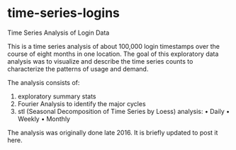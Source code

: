 # time-series-logins
Time Series Analysis of Login Data

This is a time series analysis of about 100,000 login timestamps over the course of eight months in one location. The goal of this exploratory data analysis was to visualize and describe the time series counts to characterize the patterns of usage and demand.

The analysis consists of:
1) exploratory summary stats
2) Fourier Analysis to identify the major cycles
3) stl (Seasonal Decomposition of Time Series by Loess) analysis:
  • Daily
  • Weekly
  • Monthly

The analysis was originally done late 2016. It is briefly updated to post it here.
